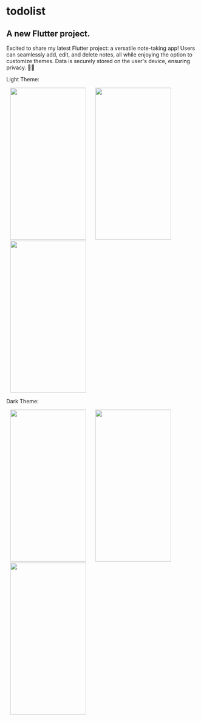 # todolist

A new Flutter project.
--------------------------------------------------------------------------------------------------------------------------------------------------------------------------------------------------------------------

Excited to share my latest Flutter project: a versatile note-taking app! Users can seamlessly add, edit, and delete notes, all while enjoying the option to customize themes. Data is securely stored on the user's device, ensuring privacy. 🚀📝

Light Theme: 
<p float="left">
  <img src="https://github.com/Anshu-Parmar/To-do-List/assets/92868018/9819b43a-ef59-4655-b6ba-3a45742c2d1b" width="200" height="400" hspace="10"/>
  <img src="https://github.com/Anshu-Parmar/To-do-List/assets/92868018/aa279bcd-66b5-4087-a66b-ed11ae894f96" width="200" height="400" hspace="10"/>
  <img src="https://github.com/Anshu-Parmar/To-do-List/assets/92868018/c382a14c-7d3a-4cee-a10e-8ee28d499c50" width="200" height="400" hspace="10"/>
</p>

Dark Theme:
<p float="left">
  <img src="https://github.com/Anshu-Parmar/To-do-List/assets/92868018/0a457c49-e299-48d4-ba61-77e85bfb3eba" width="200" height="400" hspace="10"/>
  <img src="https://github.com/Anshu-Parmar/To-do-List/assets/92868018/35c0d78e-6e89-4af7-82a1-616768927fce" width="200" height="400" hspace="10"/>
  <img src="https://github.com/Anshu-Parmar/To-do-List/assets/92868018/597ba75c-6a63-4b31-bef4-b0f2b9c66798" width="200" height="400" hspace="10"/>
</p>


